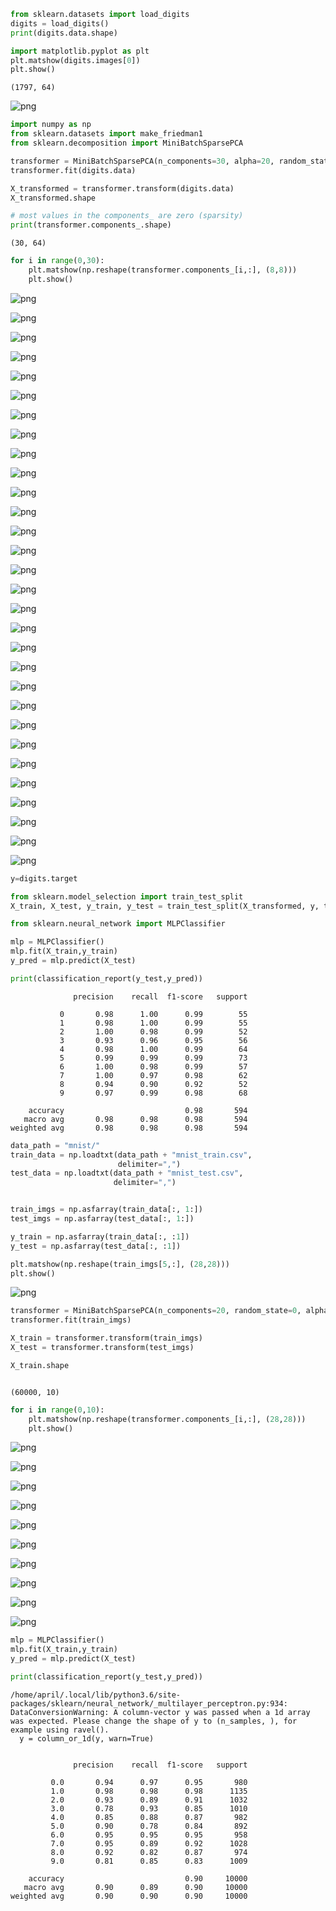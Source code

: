 ```python
from sklearn.datasets import load_digits
digits = load_digits()
print(digits.data.shape)

import matplotlib.pyplot as plt 
plt.matshow(digits.images[0]) 
plt.show() 

```

    (1797, 64)



    
![png](sparse_basis_MNIST_files/sparse_basis_MNIST_0_1.png)
    



```python
import numpy as np
from sklearn.datasets import make_friedman1
from sklearn.decomposition import MiniBatchSparsePCA

transformer = MiniBatchSparsePCA(n_components=30, alpha=20, random_state=0)
transformer.fit(digits.data)

X_transformed = transformer.transform(digits.data)
X_transformed.shape

# most values in the components_ are zero (sparsity)
print(transformer.components_.shape)

```

    (30, 64)



```python
for i in range(0,30):
    plt.matshow(np.reshape(transformer.components_[i,:], (8,8))) 
    plt.show()

```


    
![png](sparse_basis_MNIST_files/sparse_basis_MNIST_2_0.png)
    



    
![png](sparse_basis_MNIST_files/sparse_basis_MNIST_2_1.png)
    



    
![png](sparse_basis_MNIST_files/sparse_basis_MNIST_2_2.png)
    



    
![png](sparse_basis_MNIST_files/sparse_basis_MNIST_2_3.png)
    



    
![png](sparse_basis_MNIST_files/sparse_basis_MNIST_2_4.png)
    



    
![png](sparse_basis_MNIST_files/sparse_basis_MNIST_2_5.png)
    



    
![png](sparse_basis_MNIST_files/sparse_basis_MNIST_2_6.png)
    



    
![png](sparse_basis_MNIST_files/sparse_basis_MNIST_2_7.png)
    



    
![png](sparse_basis_MNIST_files/sparse_basis_MNIST_2_8.png)
    



    
![png](sparse_basis_MNIST_files/sparse_basis_MNIST_2_9.png)
    



    
![png](sparse_basis_MNIST_files/sparse_basis_MNIST_2_10.png)
    



    
![png](sparse_basis_MNIST_files/sparse_basis_MNIST_2_11.png)
    



    
![png](sparse_basis_MNIST_files/sparse_basis_MNIST_2_12.png)
    



    
![png](sparse_basis_MNIST_files/sparse_basis_MNIST_2_13.png)
    



    
![png](sparse_basis_MNIST_files/sparse_basis_MNIST_2_14.png)
    



    
![png](sparse_basis_MNIST_files/sparse_basis_MNIST_2_15.png)
    



    
![png](sparse_basis_MNIST_files/sparse_basis_MNIST_2_16.png)
    



    
![png](sparse_basis_MNIST_files/sparse_basis_MNIST_2_17.png)
    



    
![png](sparse_basis_MNIST_files/sparse_basis_MNIST_2_18.png)
    



    
![png](sparse_basis_MNIST_files/sparse_basis_MNIST_2_19.png)
    



    
![png](sparse_basis_MNIST_files/sparse_basis_MNIST_2_20.png)
    



    
![png](sparse_basis_MNIST_files/sparse_basis_MNIST_2_21.png)
    



    
![png](sparse_basis_MNIST_files/sparse_basis_MNIST_2_22.png)
    



    
![png](sparse_basis_MNIST_files/sparse_basis_MNIST_2_23.png)
    



    
![png](sparse_basis_MNIST_files/sparse_basis_MNIST_2_24.png)
    



    
![png](sparse_basis_MNIST_files/sparse_basis_MNIST_2_25.png)
    



    
![png](sparse_basis_MNIST_files/sparse_basis_MNIST_2_26.png)
    



    
![png](sparse_basis_MNIST_files/sparse_basis_MNIST_2_27.png)
    



    
![png](sparse_basis_MNIST_files/sparse_basis_MNIST_2_28.png)
    



    
![png](sparse_basis_MNIST_files/sparse_basis_MNIST_2_29.png)
    



```python
y=digits.target

from sklearn.model_selection import train_test_split
X_train, X_test, y_train, y_test = train_test_split(X_transformed, y, test_size=0.33, random_state=42)

```


```python
from sklearn.neural_network import MLPClassifier

mlp = MLPClassifier()
mlp.fit(X_train,y_train)
y_pred = mlp.predict(X_test)

print(classification_report(y_test,y_pred))


```

                  precision    recall  f1-score   support
    
               0       0.98      1.00      0.99        55
               1       0.98      1.00      0.99        55
               2       1.00      0.98      0.99        52
               3       0.93      0.96      0.95        56
               4       0.98      1.00      0.99        64
               5       0.99      0.99      0.99        73
               6       1.00      0.98      0.99        57
               7       1.00      0.97      0.98        62
               8       0.94      0.90      0.92        52
               9       0.97      0.99      0.98        68
    
        accuracy                           0.98       594
       macro avg       0.98      0.98      0.98       594
    weighted avg       0.98      0.98      0.98       594
    



```python
data_path = "mnist/"
train_data = np.loadtxt(data_path + "mnist_train.csv", 
                        delimiter=",")
test_data = np.loadtxt(data_path + "mnist_test.csv", 
                       delimiter=",") 

```


```python

train_imgs = np.asfarray(train_data[:, 1:]) 
test_imgs = np.asfarray(test_data[:, 1:]) 

y_train = np.asfarray(train_data[:, :1])
y_test = np.asfarray(test_data[:, :1])

```


```python
plt.matshow(np.reshape(train_imgs[5,:], (28,28))) 
plt.show()

```


    
![png](sparse_basis_MNIST_files/sparse_basis_MNIST_7_0.png)
    



```python
transformer = MiniBatchSparsePCA(n_components=20, random_state=0, alpha=1000)
transformer.fit(train_imgs)

X_train = transformer.transform(train_imgs)
X_test = transformer.transform(test_imgs)

X_train.shape



```




    (60000, 10)




```python
for i in range(0,10):
    plt.matshow(np.reshape(transformer.components_[i,:], (28,28))) 
    plt.show()

```


    
![png](sparse_basis_MNIST_files/sparse_basis_MNIST_9_0.png)
    



    
![png](sparse_basis_MNIST_files/sparse_basis_MNIST_9_1.png)
    



    
![png](sparse_basis_MNIST_files/sparse_basis_MNIST_9_2.png)
    



    
![png](sparse_basis_MNIST_files/sparse_basis_MNIST_9_3.png)
    



    
![png](sparse_basis_MNIST_files/sparse_basis_MNIST_9_4.png)
    



    
![png](sparse_basis_MNIST_files/sparse_basis_MNIST_9_5.png)
    



    
![png](sparse_basis_MNIST_files/sparse_basis_MNIST_9_6.png)
    



    
![png](sparse_basis_MNIST_files/sparse_basis_MNIST_9_7.png)
    



    
![png](sparse_basis_MNIST_files/sparse_basis_MNIST_9_8.png)
    



    
![png](sparse_basis_MNIST_files/sparse_basis_MNIST_9_9.png)
    



```python
mlp = MLPClassifier()
mlp.fit(X_train,y_train)
y_pred = mlp.predict(X_test)

print(classification_report(y_test,y_pred))

```

    /home/april/.local/lib/python3.6/site-packages/sklearn/neural_network/_multilayer_perceptron.py:934: DataConversionWarning: A column-vector y was passed when a 1d array was expected. Please change the shape of y to (n_samples, ), for example using ravel().
      y = column_or_1d(y, warn=True)


                  precision    recall  f1-score   support
    
             0.0       0.94      0.97      0.95       980
             1.0       0.98      0.98      0.98      1135
             2.0       0.93      0.89      0.91      1032
             3.0       0.78      0.93      0.85      1010
             4.0       0.85      0.88      0.87       982
             5.0       0.90      0.78      0.84       892
             6.0       0.95      0.95      0.95       958
             7.0       0.95      0.89      0.92      1028
             8.0       0.92      0.82      0.87       974
             9.0       0.81      0.85      0.83      1009
    
        accuracy                           0.90     10000
       macro avg       0.90      0.89      0.90     10000
    weighted avg       0.90      0.90      0.90     10000
    



```python

```
